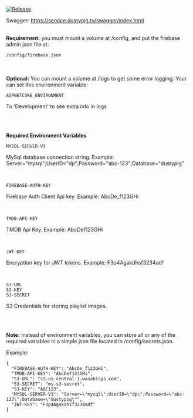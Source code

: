 [![Release](https://github.com/dustypigtv/DustyPig.Server/actions/workflows/release.yml/badge.svg)](https://github.com/dustypigtv/DustyPig.Server/actions/workflows/release.yml)


Swagger: https://service.dustypig.tv/swagger/index.html


<br />
<b>Requirement:</b> you must mount a volume at /config, and put the firebase admin json file at:

```
/config/firebase.json
```

<br />
<br />
<b>Optional:</b> You can mount a volume at /logs to get some error logging. Your can set this environment variable:

```
ASPNETCORE_ENVIRONMENT
```
To 'Development' to see extra info in logs



<br />
<br />

<b>Required Environment Variables</b>

```
MYSQL-SERVER-V3
```
MySql database connection string. Example: Server="mysql";UserID="dp";Password="abc-123";Database="dustypig"

<br />

```
FIREBASE-AUTH-KEY
```
Firebase Auth Client Api key. Example: AbcDe_f123GHi


<br />

```
TMDB-API-KEY
```
TMDB Api Key. Example: AbcDef123GHi


<br />

```
JWT-KEY
```
Encryption key for JWT tokens. Example: F3p4Agakdhsf3234adf

<br />

```
S3-URL
S3-KEY
S3-SECRET
```

S3 Credentials for storing playlist images.

<br />
<br />


<b>Note:</b> Instead of environment variables, you can store all or any of the required variables in a simple json file located in /config/secrets.json.

Example:
```
{
  "FIREBASE-AUTH-KEY": "AbcDe_f123GHi",
  "TMDB-API-KEY": "AbcDef123GHi",
  "S3-URL": "s3.us-central-1.wasabisys.com",
  "S3-SECRET": "my-s3-secret",
  "S3-KEY": "ABC123",
  "MYSQL-SERVER-V3": "Server=\"mysql\";UserID=\"dp\";Password=\"abc-123\";Database=\"dustypig\"",
  "JWT-KEY": "F3p4Agakdhsf3234adf"
}
```